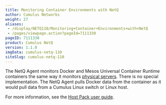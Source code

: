 ```yaml
---
title: Monitoring Container Environments with NetQ
author: Cumulus Networks
weight: 27
aliases:
 - /display/NETQ110/Monitoring+Container+Environments+with+NetQ
 - /pages/viewpage.action?pageId=7111330
pageID: 7111330
product: Cumulus NetQ
version: 1.1.0
imgData: cumulus-netq-110
siteSlug: cumulus-netq-110
---
```

The NetQ Agent monitors Docker and Mesos Universal Container Runtime
containers the same way it monitors [physical
servers](/version/cumulus-netq-110/Monitoring-Linux-Hosts-with-NetQ).
There is no special implementation. The NetQ Agent pulls Docker data
from the container as it would pull data from a Cumulus Linux switch or
Linux host.

For more information, see the [Host Pack user
guide](https://docs.cumulusnetworks.com/display/HOSTPACK/Monitoring+Container+Environments+with+NetQ).

<article id="html-search-results" class="ht-content" style="display: none;">

</article>

<footer id="ht-footer">

</footer>
